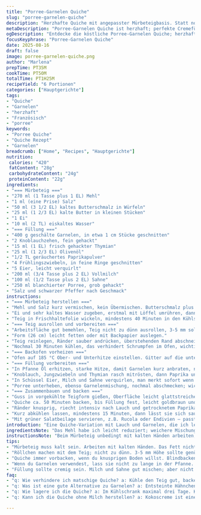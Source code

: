 ```yaml
---
title: "Porree-Garnelen Quiche"
slug: "porree-garnelen-quiche"
description: "Herzhafte Quiche mit angepasster Mürbeteigbasis. Statt normalem Butteranteil habe ich einen Teil durch Schmalz ersetzt für mehr Biss. Garnitur verändert: Garnelen mit geräuchertem Paprika gewürzt und Frühlingszwiebeln ergänzen die Lauchmischung. Eier und Milch Kombination leicht verändert, Sahne Anteil erhöht für cremige Füllung. Backtemperaturen und -zeiten angepasst, mehr auf visuelle Reife als Timer verlassen. Das Gericht bringt ein schönes Spiel zwischen leichter Süße des Porrees, Tiefe durch Räucheraromen bei den Garnelen und einer knusprigen, zugleich mürben Kruste."
metaDescription: "Porree-Garnelen Quiche ist herzhaft; perfekte Cremefüllung, knusprige Kruste, tolle Aromen"
ogDescription: "Entdecke die köstliche Porree-Garnelen Quiche; herzhaft, cremig, jede Scheibe ein Genuss"
focusKeyphrase: "Porree-Garnelen Quiche"
date: 2025-08-16
draft: false
image: porree-garnelen-quiche.png
author: "Marlena"
prepTime: PT35M
cookTime: PT50M
totalTime: PT1H25M
recipeYield: "6 Portionen"
categories: ["Hauptgerichte"]
tags:
- "Quiche"
- "Garnelen"
- "herzhaft"
- "Französisch"
- "porree"
keywords:
- "Porree Quiche"
- "Quiche Rezept"
- "Garnelen"
breadcrumb: ["Home", "Recipes", "Hauptgerichte"]
nutrition: 
 calories: "420"
 fatContent: "28g"
 carbohydrateContent: "24g"
 proteinContent: "22g"
ingredients:
- "=== Mürbeteig ==="
- "270 ml (1 Tasse plus 1 EL) Mehl"
- "1 ml (eine Prise) Salz"
- "50 ml (3 1/2 EL) kaltes Butterschmalz in Würfeln"
- "25 ml (1 2/3 EL) kalte Butter in kleinen Stücken"
- "1 Ei"
- "10 ml (2 TL) eiskaltes Wasser"
- "=== Füllung ==="
- "400 g geschälte Garnelen, in etwa 1 cm Stücke geschnitten"
- "2 Knoblauchzehen, fein gehackt"
- "15 ml (1 EL) frisch gehackter Thymian"
- "25 ml (1 2/3 EL) Olivenöl"
- "1/2 TL geräuchertes Paprikapulver"
- "4 Frühlingszwiebeln, in feine Ringe geschnitten"
- "5 Eier, leicht verquirlt"
- "200 ml (3/4 Tasse plus 2 EL) Vollmilch"
- "100 ml (1/2 Tasse plus 2 EL) Sahne"
- "250 ml blanchierter Porree, grob gehackt"
- "Salz und schwarzer Pfeffer nach Geschmack"
instructions:
- "=== Mürbeteig herstellen ==="
- "Mehl und Salz kurz vermischen, kein Übermischen. Butterschmalz plus Butter schnell einarbeiten, knirscht zwischen den Fingern wenn richtig."
- "Ei und sehr kaltes Wasser zugeben, erstmal mit Löffel umrühren, dann von Hand rasch zu Kugel formen, nicht zu warm werden lassen, sonst wird der Teig zäh."
- "Teig in Frischhaltefolie wickeln, mindestens 40 Minuten in den Kühlschrank, lässt er sich später besser ausrollen und reißt nicht so leicht."
- "=== Teig ausrollen und vorbereiten ==="
- "Arbeitsfläche gut bemehlen, Teig nicht zu dünn ausrollen, 3-5 mm sollten reichen."
- "Form (26 cm) leicht fetten oder mit Backpapier auslegen."
- "Teig reinlegen, Ränder sauber andrücken, überstehenden Rand abschneiden oder nach innen umklappen für bessere Stabilität."
- "Nochmal 30 Minuten kühlen, das verhindert Schrumpfen im Ofen, wichtig bei Feuchtquiche."
- "=== Backofen vorheizen ==="
- "Ofen auf 185 °C Ober- und Unterhitze einstellen. Gitter auf die unterste Schiene schieben, damit die Kruste schön knusprig wird, Boden wird sonst matschig."
- "=== Füllung vorbereiten ==="
- "In Pfanne Öl erhitzen, starke Hitze, damit Garnelen kurz anbraten, nur 2 Minuten, bis sie Farbe bekommen, nicht zu lange – werden sonst zäh."
- "Knoblauch, Jungzwiebeln und Thymian rasch mitrösten, dann Paprika unterrühren. Würzen mit Salz und Pfeffer, kurz stehen lassen um Aromen zu entfalten."
- "In Schüssel Eier, Milch und Sahne verquirlen, man merkt sofort wenn Masse zu dünn oder zu dick – sollte geschmeidig fließen."
- "Porree unterheben, ebenso Garnelenmischung, nochmal abschmecken; wichtig weil Lauch Geschmack verliert beim Backen."
- "=== Zusammenbauen und backen ==="
- "Guss in vorgekühlte Teigform gießen, Oberfläche leicht glattstreichen, damit alles gleichmäßig durchbackt."
- "Quiche ca. 50 Minuten backen, bis Füllung fest, leicht goldbraun und nicht mehr wackelt. Innen soll sie noch saftig sein, nicht zu trocken."
- "Ränder knusprig, riecht intensiv nach Lauch und getrocknetem Paprika, das ist gutes Zeichen."
- "Kurz abkühlen lassen, mindestens 15 Minuten, dann lässt sie sich sauber schneiden und Füllung setzt sich."
- "Mit grüner Salatbeilage servieren, z.B. Rucola oder Endivien – passt super zum kräftigem Geschmack."
introduction: "Eine Quiche-Variation mit Lauch und Garnelen, die ich letztes Jahr öfter gemacht habe, um die Mürbeteigtextur zu verbessern. Statt nur Butter mische ich Butterschmalz dazu – gibt mehr Struktur und angenehme Krümel. Die Zugabe von geräuchertem Paprikapulver bringt frischen Schwung, etwas anders als klassisch. Wichtig ist mir, dass der Lauch nicht matt wird, deshalb rösche ich ihn kurz und gebe Frühlingszwiebeln dazu. Die Milch-Sahne-Mischung sorgt für cremige Füllung, die nicht stockt wie reine Milch. Zeitangaben sind Richtwerte, besser auf Farbe und Stabilität achten. Abkühlen lassen – sonst zerfällt Füllung. Die Kruste soll knackig bleiben, sonst ist die ganze Mühe dahin. So umgeht man typische Fehler mit matschiger Quiche."
ingredientsNote: "Das Mehl habe ich leicht reduziert; weichere Mischung, weniger absorbierend bei Flüssigkeit. Schwarzer Pfeffer ist frischer als weißer, kann aber angepasst werden. Butterschmalz durch Gänseschmalz ersetzt – noch deftigere Note, probieren bei rustikaler Art. Statt Garnelen sind entsteinte Hähnchenstücke ein guter Ersatz; Geschmack natürlich anders, aber saftig im Guss. Lauch kann durch frischen Kräuterseitling ersetzt werden, gibt wunderbar erdige Tiefe. Für ein milchfreies Gericht Sahne durch Kokoscreme ersetzen, das klappt wegen Säure und Bindung überraschend gut. Knoblauchmenge nach Belieben weniger verwenden, für milderen Geschmack. Die Frühlingszwiebeln bringen Frische und Textur, Ersatz wäre Schalotte – gibt leichte Süße."
instructionsNote: "Beim Mürbeteig unbedingt mit kalten Händen arbeiten; zu warmes Fett lässt Teig schmierig werden, Backtrieb geht verloren. Das Einkühlen ist ebenso essenziell, sonst zieht sich der Teig beim Backen zusammen. Teig vorsichtig ausrollen, Risse sofort flicken – sonst läuft Flüssigkeit heraus. Vor dem Einfüllen im Ofen blindbacken (mit Backpapier und Bohnen) empfehle ich, wenn man wirklich knusprigen Boden will; ich mache das meist nicht und lasse das Gitter tief, dann wird es auch knackig. Garnelen kurz anbraten, nicht länger – sonst verliert man Saftigkeit; Knoblauch erst zum Schluss zugeben, wird sonst bitter. Den Guss beim Mischen nicht zu lange schlagen, sonst Bläschen und Unebenheiten. Backzeit leicht variieren je nach Ofen, stärker nach Farbe und Festigkeit gucken. Abkühlen ist Geduldprobe, aber essentiell, damit alles beim Schneiden hält – sonst sieht das Gericht aus wie Matsch. Beilagen frisch und leicht halten, sonst wird es zu schwer."
tips:
- "Mürbeteig muss kalt sein. Arbeiten mit kalten Händen. Das Fett nicht zu lange erwärmen. Schrumpfen vermeiden! Kühlschrank ist dein Freund. 40 Minuten mindestens. Das hilft beim Ausrollen."
- "Röllchen machen mit dem Teig; nicht zu dünn. 3-5 mm Höhe sollte genügen. Ränder cool andrücken. Stabilität sicherstellen, sonst wird’s wackelig beim Backen. Schau immer wieder!"
- "Quiche immer vorbacken, wenn du knusprigen Boden willst. Blindbacken mit Bohnen oder Reis ist eine gute Idee. Alternativ, ein tiefer Gitterrost kann auch helfen. Ein bisschen Experimentieren ist angesagt."
- "Wenn du Garnelen verwendest, lass sie nicht zu lange in der Pfanne. 2 Minuten, bis sie toll aussehen; Zähigkeit ist ein Feind. Knoblauch als letztes zugeben, bitter ist nicht gewünscht."
- "Füllung sollte cremig sein. Milch und Sahne gut mischen; aber nicht zu lange schlagen. Aussehen ist wichtig! Du willst sie nicht bröckelig. Bisschen Geduld wird belohnt."
faq:
- "q: Wie verhindere ich matschige Quiche? a: Kühle den Teig gut, backe ihn vor. Nutze weniger Flüssigkeit im Guss. Riesen Problem beim Backen."
- "q: Was ist eine gute Alternative zu Garnelen? a: Entsteinte Hähnchenstücke sind brauchbar. Tipp: Achte auf die Garzeit, anders als bei Garnelen."
- "q: Wie lagere ich die Quiche? a: Im Kühlschrank maximal drei Tage. Kühl und dunkel. Alternativ, portionieren und einfrieren, das klappt auch."
- "q: Kann ich die Quiche ohne Milch herstellen? a: Kokoscreme ist eine Möglichkeit. Geht gut! Danach darauf achten; Geschmack wird etwas anders. Einfach ausprobieren und anpassen."

---
```

